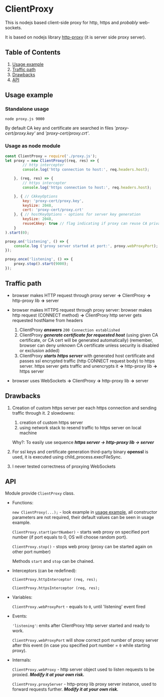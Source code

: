 # ClientProxy

This is nodejs based client-side proxy for http, https and *probably* web-sockets.

It is based on nodejs library [http-proxy](https://www.npmjs.com/package/http-proxy) (it is server side proxy server).

## Table of Contents

1. [Usage example](#usage)
1. [Traffic path](#traffic-path)
1. [Drawbacks](#drawbacks)
1. [API](#api)

## Usage example

### Standalone usage

```
node proxy.js 9000
```

By default CA key and certificate are searched in files *'proxy-cert/proxy.key'* and *'proxy-cert/proxy.crt'*.

### Usage as node module

``` JavaScript
const ClientProxy = require('./proxy.js');
let proxy = new ClientProxy((req, res) => {
        // http intercepter
        console.log('http connection to host:', req.headers.host);

    }, (req, res) => {
        // https intercepter
        console.log('https connection to host:', req.headers.host);

    }, { // CAkeyOptions
        key: 'proxy-cert/proxy.key',
        keySize: 2048,
        cert: 'proxy-cert/proxy.crt'
    }, { // hostKeyOptions - options for server key generation
        keySize: 2048,
        reuseCAkey: true // flag indicating if proxy can reuse CA private key as server key
    }
).start(0);

proxy.on('listening', () => {
    console.log ('proxy server started at port:', proxy.webProxyPort);
});

proxy.once('listening', () => {
    proxy.stop().start(9000);
});
```

## Traffic path

* browser makes HTTP request through proxy server **->** ClientProxy **->** http-proxy lib **->** server

* browser makes HTTPS request through proxy server:
    browser makes http request (CONNECT method) **->** ClientProxy http server gets requested hostName from headers
    1. ClientProxy ***answers*** `200 Connection established`
    1. ClientProxy ***generate certificate for requested host*** (using given CA certificate, or CA cert will be generated automatically)
        (remember, browser can deny unknown CA certificate unless security is disabled or exclusion added)
    1. ClientProxy ***starts https server*** with generated host certificate and passes ssl encrypted traffic (http CONNECT request body) to https server.
    https server gets traffic and unencrypts it **->** http-proxy lib **->** https server

* browser uses WebSockets **->** ClientProxy **->** http-proxy lib **->** server

## Drawbacks

1. Creation of custom https server per each https connection and sending traffic through it. 2 slowdowns:
    
    1. creation of custom https server
    2. using network stack to resend traffic to https server on local machine

    Why?: To easily use sequence ***https server -> http-proxy lib -> server***

1. For ssl keys and certificate generation third-party binary **openssl** is used, it is executed using child_process.execFileSync.

1. I never tested correctness of proxying WebSockets

## API

Module provide `ClientProxy` class.

* Functions:

    `new ClientProxy(...);` - look example in [usage example](#usage-as-node-module), all constructor parameters are not required, their default values can be seen in usage example.

    `ClientProxy.start(portNumber)` - starts web proxy on specified port number (if port equals to 0, OS will choose random port).

    `ClientProxy.stop()` - stops web proxy (proxy can be started again on other port number)
    
    Methods `start` and `stop` can be chained.

* Interceptors (can be redefined):

    `ClientProxy.httpInterceptor (req, res);`

    `ClientProxy.httpsInterceptor (req, res);`

* Variables:

    `ClientProxy.webProxyPort` - equals to `0`, until 'listening' event fired

* Events:

    `'listening'`: emits after ClientProxy http server started and ready to work.

    `ClientProxy.webProxyPort` will show correct port number of proxy server after this event (in case you specified port number = `0` while starting proxy).

* Internals:

    `ClientProxy.webProxy` - http server object used to listen requests to be proxied. ***Modify it at your own risk.***

    `ClientProxy.proxyServer` - http-proxy lib proxy server instance, used to forward requests further. ***Modify it at your own risk.***
